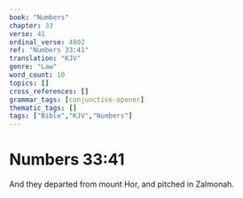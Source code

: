 ```yaml
---
book: "Numbers"
chapter: 33
verse: 41
ordinal_verse: 4802
ref: "Numbers 33:41"
translation: "KJV"
genre: "Law"
word_count: 10
topics: []
cross_references: []
grammar_tags: [conjunctive-opener]
thematic_tags: []
tags: ["Bible","KJV","Numbers"]
---
```


# Numbers 33:41

And they departed from mount Hor, and pitched in Zalmonah.
